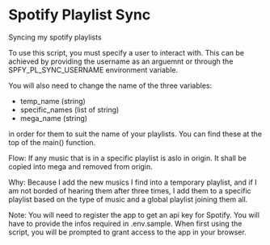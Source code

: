 # Spotify Playlist Sync

Syncing my spotify playlists

To use this script, you must specify a user to interact with.
This can be achieved by providing the username as an arguemnt or through
the SPFY_PL_SYNC_USERNAME environment variable.

You will also need to change the name of the three variables:

- temp_name (string)
- specific_names (list of string)
- mega_name (string)

in order for them to suit the name of your playlists. You can find these
at the top of the main() function.

Flow:
If any music that is in a specific playlist is aslo in origin. It
shall be copied into mega and removed from origin.

Why:
Because I add the new musics I find into a temporary playlist, and if
I am not borded of hearing them after three times, I add them to a specific
playlist based on the type of music and a global playlist joining them all.

Note:
You will need to register the app to get an api key for Spotify. 
You will have to provide the infos required in .env.sample.
When first using the script, you will be prompted to grant access to the app
in your browser.